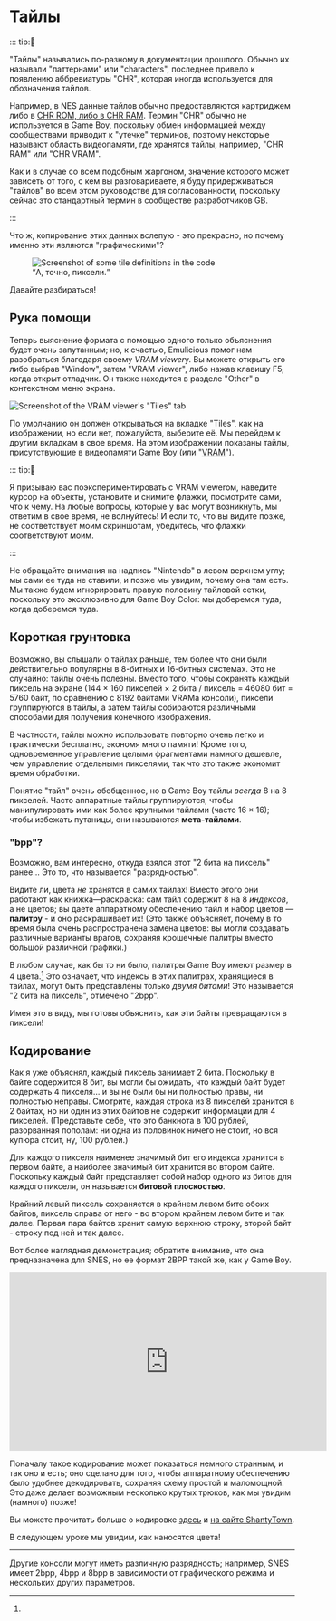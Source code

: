 # Тайлы

::: tip:💭

"Тайлы" назывались по-разному в документации прошлого.
Обычно их называли "паттернами" или "characters", последнее привело к появлению аббревиатуры "CHR", которая иногда используется для обозначения тайлов.

Например, в NES данные тайлов обычно предоставляются картриджем либо в [CHR ROM, либо в CHR RAM](http://wiki.nesdev.com/w/index.php/CHR_ROM_vs._CHR_RAM).
Термин "CHR" обычно не используется в Game Boy, поскольку обмен информацией между сообществами приводит к "утечке" терминов, поэтому некоторые называют область видеопамяти, где хранятся тайлы, например, "CHR RAM" или "CHR VRAM".

Как и в случае со всем подобным жаргоном, значение которого может зависеть от того, с кем вы разговариваете, я буду придерживаться "тайлов" во всем этом руководстве для согласованности, поскольку сейчас это стандартный термин в сообществе разработчиков GB.

:::

Что ж, копирование этих данных вслепую - это прекрасно, но почему именно эти являются "графическими"?

<figure>
  <img src="../assets/img/ah_yes_pixels.png" alt="Screenshot of some tile definitions in the code">
  <figcaption><q>А, точно, пиксели.</q></figcaption>
</figure>

Давайте разбираться!

## Рука помощи

Теперь выяснение формата с помощью одного только объяснения будет очень запутанным; но, к счастью, Emulicious помог нам разобраться благодаря своему *VRAM viewer*у.
Вы можете открыть его либо выбрав "Window", затем "VRAM viewer", либо нажав клавишу F5, когда открыт отладчик.
Он также находится в разделе "Other" в контекстном меню экрана.

![Screenshot of the VRAM viewer's "Tiles" tab](../assets/img/vram_viewer.png)

По умолчанию он должен открываться на вкладке "Tiles", как на изображении, но если нет, пожалуйста, выберите её.
Мы перейдем к другим вкладкам в свое время.
На этом изображении показаны тайлы, присутствующие в видеопамяти Game Boy (или "<abbr title="Video RAM">VRAM</abbr>").

::: tip:🤔

Я призываю вас поэкспериментировать с VRAM viewerом, наведите курсор на объекты, установите и снимите флажки, посмотрите сами, что к чему. На любые вопросы, которые у вас могут возникнуть, мы ответим в свое время, не волнуйтесь! И если то, что вы видите позже, не соответствует моим скриншотам, убедитесь, что флажки соответствуют моим.

:::

Не обращайте внимания на надпись "Nintendo" в левом верхнем углу; мы сами ее туда не ставили, и позже мы увидим, почему она там есть.
Мы также будем игнорировать правую половину тайловой сетки, поскольку это эксклюзивно для Game Boy Color: мы доберемся туда, когда доберемся туда.

## Короткая грунтовка

Возможно, вы слышали о тайлах раньше, тем более что они были действительно популярны в 8-битных и 16-битных системах.
Это не случайно: тайлы очень полезны.
Вместо того, чтобы сохранять каждый пиксель на экране (144 × 160 пикселей × 2 бита / пиксель = 46080 бит = 5760 байт, по сравнению с 8192 байтами VRAMа консоли), пиксели группируются в тайлы, а затем тайлы собираются различными способами для получения конечного изображения.

В частности, тайлы можно использовать повторно очень легко и практически бесплатно, экономя много памяти!
Кроме того, одновременное управление целыми фрагментами намного дешевле, чем управление отдельными пикселями, так что это также экономит время обработки.

Понятие "тайл" очень обобщенное, но в Game Boy тайлы *всегда* 8 на 8 пикселей.
Часто аппаратные тайлы группируются, чтобы манипулировать ими как более крупными тайлами (часто 16 × 16); чтобы избежать путаницы, они называются **мета-тайлами**.

### "bpp"?

Возможно, вам интересно, откуда взялся этот "2 бита на пиксель" ранее...
Это то, что называется "разрядностью".

Видите ли, цвета *не* хранятся в самих тайлах!
Вместо этого они работают как книжка—раскраска: сам тайл содержит 8 на 8 *индексов*, а не цветов; вы даете аппаратному обеспечению тайл и набор цветов — **палитру** - и оно раскрашивает их!
(Это также объясняет, почему в то время была очень распространена замена цветов: вы могли создавать различные варианты врагов, сохраняя крошечные палитры вместо большой различной графики.)

В любом случае, как бы то ни было, палитры Game Boy имеют размер в 4 цвета.[^pal_size]
Это означает, что индексы в этих палитрах, хранящиеся в тайлах, могут быть представлены только *двумя битами*!
Это называется "2 бита на пиксель", отмечено "2bpp".

Имея это в виду, мы готовы объяснить, как эти байты превращаются в пиксели!

## Кодирование

Как я уже объяснял, каждый пиксель занимает 2 бита.
Поскольку в байте содержится 8 бит, вы могли бы ожидать, что каждый байт будет содержать 4 пикселя... и вы не были бы ни полностью правы, ни полностью неправы.
Смотрите, каждая строка из 8 пикселей хранится в 2 байтах, но ни один из этих байтов не содержит информации для 4 пикселей.
(Представьте себе, что это банкнота в 100 рублей, разорванная пополам: ни одна из половинок ничего не стоит, но вся купюра стоит, ну, 100 рублей.)

Для каждого пикселя наименее значимый бит его индекса хранится в первом байте, а наиболее значимый бит хранится во втором байте.
Поскольку каждый байт представляет собой набор одного из битов для каждого пикселя, он называется **битовой плоскостью**.

Крайний левый пиксель сохраняется в крайнем левом бите обоих байтов, пиксель справа от него - во втором крайнем левом бите и так далее.
Первая пара байтов хранит самую верхнюю строку, второй байт - строку под ней и так далее.

Вот более наглядная демонстрация; обратите внимание, что она предназначена для SNES, но ее формат 2BPP такой же, как у Game Boy.

<iframe width="560" height="315" src="https://www.youtube-nocookie.com/embed/txkHN6izK2Y" title="YouTube video player" frameborder="0" allow="accelerometer; autoplay; clipboard-write; encrypted-media; gyroscope; picture-in-picture" allowfullscreen></iframe>

Поначалу такое кодирование может показаться немного странным, и так оно и есть; оно сделано для того, чтобы аппаратному обеспечению было удобнее декодировать, сохраняя схему простой и маломощной.
Это даже делает возможным несколько крутых трюков, как мы увидим (намного) позже!

Вы можете прочитать больше о кодировке [здесь](https://gbdev.io/pandocs/Tile_Data.html) и [на сайте ShantyTown](https://www.huderlem.com/demos/gameboy2bpp.html).

В следующем уроке мы увидим, как наносятся цвета!

---

[^pal_size]:
Другие консоли могут иметь различную разрядность; например, SNES имеет 2bpp, 4bpp и 8bpp в зависимости от графического режима и нескольких других параметров.